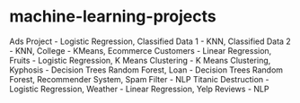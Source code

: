 # machine-learning-projects
Ads Project - Logistic Regression,
Classified Data 1 - KNN,
Classified Data 2 - KNN,
College - KMeans,
Ecommerce Customers - Linear Regression,
Fruits - Logistic Regression,
K Means Clustering - K Means Clustering,
Kyphosis - Decision Trees Random Forest,
Loan - Decision Trees Random Forest,
Recommender System,
Spam Filter - NLP
Titanic Destruction - Logistic Regression,
Weather - Linear Regression,
Yelp Reviews - NLP

